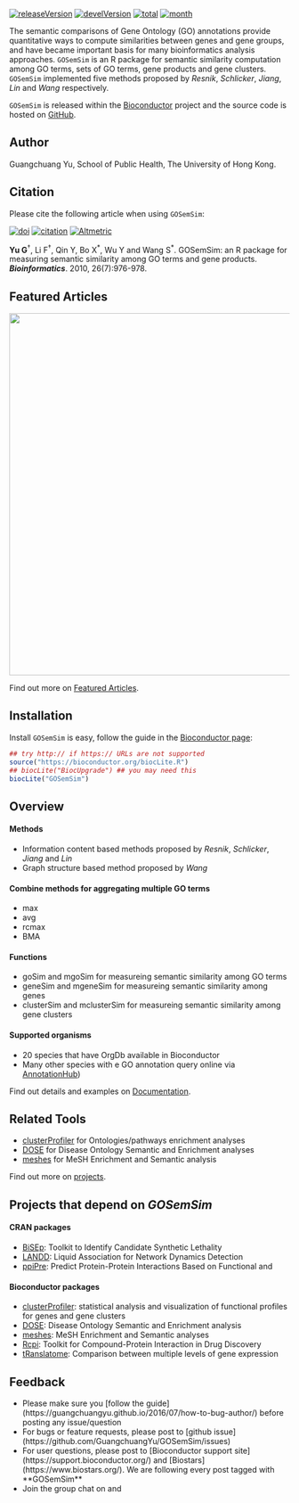 <!-- AddToAny BEGIN -->
<div class="a2a_kit a2a_kit_size_32 a2a_default_style">
<a class="a2a_dd" href="//www.addtoany.com/share"></a>
<a class="a2a_button_facebook"></a>
<a class="a2a_button_twitter"></a>
<a class="a2a_button_google_plus"></a>
<a class="a2a_button_pinterest"></a>
<a class="a2a_button_reddit"></a>
<a class="a2a_button_sina_weibo"></a>
<a class="a2a_button_wechat"></a>
<a class="a2a_button_douban"></a>
</div>
<script async src="//static.addtoany.com/menu/page.js"></script>
<!-- AddToAny END -->

<link rel="stylesheet" href="https://guangchuangyu.github.io/css/font-awesome.min.css">

[![releaseVersion](https://img.shields.io/badge/release%20version-2.0.0-blue.svg?style=flat)](https://bioconductor.org/packages/GOSemSim)
[![develVersion](https://img.shields.io/badge/devel%20version-2.1.0-blue.svg?style=flat)](https://github.com/GuangchuangYu/GOSemSim)
[![total](https://img.shields.io/badge/downloads-58500/total-blue.svg?style=flat)](https://bioconductor.org/packages/stats/bioc/GOSemSim)
[![month](https://img.shields.io/badge/downloads-1846/month-blue.svg?style=flat)](https://bioconductor.org/packages/stats/bioc/GOSemSim)

The semantic comparisons of Gene Ontology (GO) annotations provide quantitative ways to compute similarities between genes and gene groups, and have became important basis for many bioinformatics analysis approaches. `GOSemSim` is an R package for semantic similarity computation among GO terms, sets of GO terms, gene products and gene clusters. `GOSemSim` implemented five methods proposed by _Resnik_, _Schlicker_, _Jiang_, _Lin_ and _Wang_ respectively.


`GOSemSim` is released within the [Bioconductor](https://bioconductor.org/packages/GOSemSim) project and the source code is hosted on <a href="https://github.com/GuangchuangYu/GOSemSim"><i class="fa fa-github fa-lg"></i> GitHub</a>.

## <i class="fa fa-user"></i> Author

Guangchuang Yu, School of Public Health, The University of Hong Kong.

## <i class="fa fa-book"></i> Citation

Please cite the following article when using `GOSemSim`:

[![doi](https://img.shields.io/badge/doi-10.1093/bioinformatics/btq064-blue.svg?style=flat)](http://dx.doi.org/10.1093/bioinformatics/btq064)
[![citation](https://img.shields.io/badge/cited%20by-220-blue.svg?style=flat)](https://scholar.google.com.hk/scholar?oi=bibs&hl=en&cites=9484177541993722322)
[![Altmetric](https://img.shields.io/badge/Altmetric-9-blue.svg?style=flat)](https://www.altmetric.com/details/100979)

__Yu G__<sup>†</sup>, Li F<sup>†</sup>, Qin Y, Bo X<sup>\*</sup>, Wu Y and Wang S<sup>\*</sup>.
GOSemSim: an R package for measuring semantic similarity among GO terms and gene products.
__*Bioinformatics*__. 2010, 26(7):976-978.


## <i class="fa fa-pencil"></i> Featured Articles

<img src="https://guangchuangyu.github.io/featured_img/GOSemSim/2014PNAS.png" width="650">

<i class="fa fa-hand-o-right"></i> Find out more on <i class="fa fa-pencil"></i> [Featured Articles](https://guangchuangyu.github.io/GOSemSim/featuredArticles/).

## <i class="fa fa-download"></i> Installation

Install `GOSemSim` is easy, follow the guide in the [Bioconductor page](https://bioconductor.org/packages/GOSemSim/):

```r
## try http:// if https:// URLs are not supported
source("https://bioconductor.org/biocLite.R")
## biocLite("BiocUpgrade") ## you may need this
biocLite("GOSemSim")
```

## <i class="fa fa-cogs"></i> Overview

#### <i class="fa fa-angle-double-right"></i> Methods

+ Information content based methods proposed by _Resnik_, _Schlicker_, _Jiang_ and _Lin_
+ Graph structure based method proposed by _Wang_

#### <i class="fa fa-angle-double-right"></i> Combine methods for aggregating multiple GO terms

+ max
+ avg
+ rcmax
+ BMA

#### <i class="fa fa-angle-double-right"></i> Functions

+ goSim and mgoSim for measureing semantic similarity among GO terms
+ geneSim and mgeneSim for measureing semantic similarity among genes
+ clusterSim and mclusterSim for measureing semantic similarity among gene clusters

#### <i class="fa fa-angle-double-right"></i> Supported organisms

+ 20 species that have OrgDb available in Bioconductor
+ Many other species with e GO annotation query online via [AnnotationHub](https://bioconductor.org/packages/AnnotationHub/))

<i class="fa fa-hand-o-right"></i> Find out details and examples on <i class="fa fa-book"></i> [Documentation](https://guangchuangyu.github.io/GOSemSim/documentation/).

## <i class="fa fa-wrench"></i> Related Tools

<ul class="fa-ul">
	<li><i class="fa-li fa fa-angle-double-right"></i><a href="https://guangchuangyu.github.io/clusterProfiler">clusterProfiler</a> for Ontologies/pathways enrichment analyses</li>
	<li><i class="fa-li fa fa-angle-double-right"></i><a href="https://guangchuangyu.github.io/DOSE">DOSE</a> for Disease Ontology Semantic and Enrichment analyses</li>
	<li><i class="fa-li fa fa-angle-double-right"></i><a href="https://guangchuangyu.github.io/meshes">meshes</a> for MeSH Enrichment and Semantic analysis</li>
</ul>

<i class="fa fa-hand-o-right"></i> Find out more on [projects](https://guangchuangyu.github.io/#projects).

## <i class="fa fa-code-fork"></i> Projects that depend on _GOSemSim_

#### <i class="fa fa-angle-double-right"></i> CRAN packages
+ [BiSEp](https://cran.r-project.org/package=BiSEp): Toolkit to Identify Candidate Synthetic Lethality
+ [LANDD](https://cran.r-project.org/package=LANDD): Liquid Association for Network Dynamics Detection
+ [ppiPre](https://cran.r-project.org/package=ppiPre): Predict Protein-Protein Interactions Based on Functional and

#### <i class="fa fa-angle-double-right"></i> Bioconductor packages
+ [clusterProfiler](https://www.bioconductor.org/packages/clusterProfiler): statistical analysis and visualization of functional profiles for genes and gene clusters
+ [DOSE](https://www.bioconductor.org/packages/DOSE): Disease Ontology Semantic and Enrichment analysis
+ [meshes](https://www.bioconductor.org/packages/meshes): MeSH Enrichment and Semantic analyses
+ [Rcpi](https://www.bioconductor.org/packages/Rcpi): Toolkit for Compound-Protein Interaction in Drug Discovery
+ [tRanslatome](https://www.bioconductor.org/packages/tRanslatome): Comparison between multiple levels of gene expression


## <i class="fa fa-comment"></i> Feedback
<ul class="fa-ul">
	<li><i class="fa-li fa fa-hand-o-right"></i> Please make sure you [follow the guide](https://guangchuangyu.github.io/2016/07/how-to-bug-author/) before posting any issue/question</li>
	<li><i class="fa-li fa fa-bug"></i> For bugs or feature requests, please post to <i class="fa fa-github-alt"></i> [github issue](https://github.com/GuangchuangYu/GOSemSim/issues)</li>
	<li><i class="fa-li fa fa-question"></i>  For user questions, please post to [Bioconductor support site](https://support.bioconductor.org/) and [Biostars](https://www.biostars.org/). We are following every post tagged with **GOSemSim**</li>
	<li><i class="fa-li fa fa-commenting"></i> Join the group chat on <a href="https://twitter.com/hashtag/GOSemSim"><i class="fa fa-twitter fa-lg"></i></a> and <a href="http://huati.weibo.com/k/GOSemSim"><i class="fa fa-weibo fa-lg"></i></a></li>
</ul>
